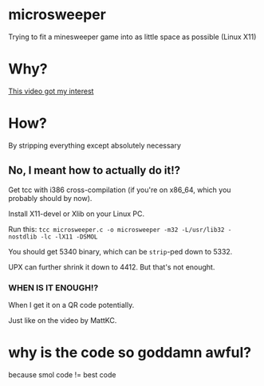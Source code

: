 # microsweeper
Trying to fit a minesweeper game into as little space as possible (Linux X11)

# Why?
[This video got my interest](https://www.youtube.com/watch?v=ExwqNreocpg)

# How?
By stripping everything except absolutely necessary

## No, I meant how to actually do it!?
Get tcc with i386 cross-compilation (if you're on x86_64, which you probably should by now).

Install X11-devel or Xlib on your Linux PC.

Run this: ``tcc microsweeper.c -o microsweeper -m32 -L/usr/lib32 -nostdlib -lc -lX11 -DSMOL``

You should get 5340 binary, which can be ``strip``-ped down to 5332.

UPX can further shrink it down to 4412. But that's not enought.

### WHEN IS IT ENOUGH!?

When I get it on a QR code potentially.

Just like on the video by MattKC.

# why is the code so goddamn awful?

because smol code != best code
